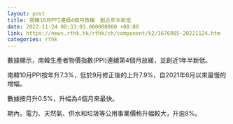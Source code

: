 ```yaml
---
layout: post
title: 南韓10月PPI連續4個月放緩　創近年半新低
date: 2022-11-24 08:33:03.000000000 +08:00
link: https://news.rthk.hk/rthk/ch/component/k2/1676985-20221124.htm
categories: rthk
---
```


數據顯示，南韓生產者物價指數(PPI)連續第4個月放緩，並創近1年半新低。

南韓10月PPI按年升7.3%，低於9月修正後的上升7.9%，自2021年6月以來最慢的增幅。

數據按月升0.5%，升幅為4個月來最快。

期內，電力、天然氣、供水和垃圾等公用事業價格升幅較大，升逾8%。
